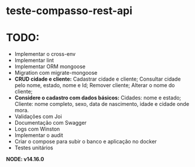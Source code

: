 # teste-compasso-rest-api

# TODO:
- Implementar o cross-env
- Implementar lint
- Implementar ORM mongoose
- Migration com migrate-mongoose
- **CRUD cidade e cliente:**
 Cadastrar cidade e cliente;
 Consultar cidade pelo nome, estado, nome e Id;
 Remover cliente;
 Alterar o nome do cliente;
- **Considere o cadastro com dados básicos:**
 Cidades: nome e estado;
 Cliente: nome completo, sexo, data de nascimento, idade e cidade onde mora.
- Validações com Joi
- Documentação com Swagger
- Logs com Winston
- Implementar o audit
- Criar o compose para subir o banco e aplicação no docker
- Testes unitários

**NODE: v14.16.0**
